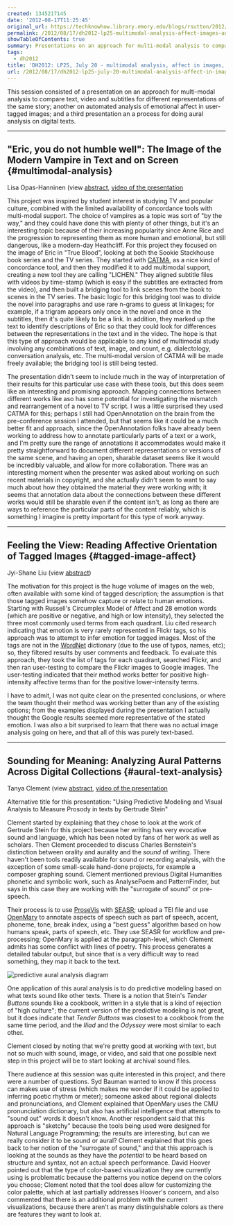 ```yaml
---
created: 1345217145
date: '2012-08-17T11:25:45'
original_url: https://techknowhow.library.emory.edu/blogs/rsutton/2012/08/17/dh2012-lp25-multimodal-analysis-affect-images-aural-analysis-text
permalink: /2012/08/17/dh2012-lp25-multimodal-analysis-affect-images-aural-analysis-text/
showTableOfContents: true
summary: Presentations on an approach for multi-modal analysis to compare text, video and subtitles for different representations of the same story; automated analysis of emotional affect in user-tagged images; and a process for doing aural analysis on digital texts.
tags:
  - dh2012
title: 'DH2012: LP25, July 20 - multimodal analysis, affect in images, and aural analysis of text'
url: /2012/08/17/dh2012-lp25-july-20-multimodal-analysis-affect-in-images-and-aural-analysis-of-text/
---
```





This session consisted of a presentation on an approach for multi-modal analysis to compare text, video and subtitles for different representations of the same story; another on automated analysis of emotional affect in user-tagged images; and a third presentation an a process for doing aural analysis on digital texts.

* * *

## "Eric, you do not humble well": The Image of the Modern Vampire in Text and on Screen {#multimodal-analysis}

Lisa Opas-Hanninen (view [abstract](http://www.dh2012.uni-hamburg.de/conference/programme/abstracts/eric-you-do-not-humble-well-the-image-of-the-modern-vampire-in-text-and-on-screen/), [video of the presentation](http://lecture2go.uni-hamburg.de/konferenzen/-/k/14018)

This project was inspired by student interest in studying TV and popular culture, combined with the limited availability of concordance tools with multi-modal support.  The choice of vampires as a topic was sort of "by the way," and they could have done this with plenty of other things, but it's an interesting topic because of their increasing popularity since Anne Rice and the progression to representing them as more human and emotional, but still dangerous, like a modern-day Heathcliff.  For this project they focused on the image of Eric in "True Blood", looking at both the Sookie Stackhouse book series and the TV series.  They started with [CATMA](http://www.catma.de/), as a nice kind of concordance tool, and then they modified it to add multimodal support, creating a new tool they are calling "LICHEN."  They aligned subtitle files with videos by time-stamp (which is easy if the subtitles are extracted from the video), and then built a bridging tool to link scenes from the book to scenes in the TV series.  The basic logic for this bridging tool was to divide the novel into paragraphs and use rare n-grams to guess at linkages; for example, if a trigram appears only once in the novel and once in the subtitles, then it's quite likely to be a link.  In addition, they marked up the text to identify descriptions of Eric so that they could look for differences between the representations in the text and in the video.  The hope is that this type of approach would be applicable to any kind of multimodal study involving any combinations of text, image, and count, e.g. dialectology, conversation analysis, etc.  The multi-modal version of CATMA will be made freely available; the bridging tool is still being tested.

The presentation didn't seem to include much in the way of interpretation of their results for this particular use case with these tools, but this does seem like an interesting and promising approach.  Mapping connections between different works like aso has some potential for investigating the mismatch and rearrangement of a novel to TV script.  I was a little surprised they used CATMA for this; perhaps I still had OpenAnnotation on the brain from the pre-conference session I attended, but that seems like it could be a much better fit and approach, since the OpenAnnotation folks have already been working to address how to annotate particularly parts of a text or a work, and I'm pretty sure the range of annotations it accommodates would make it pretty straightforward to document different representations or versions of the same scene, and having an open, sharable dataset seems like it would be incredibly valuable, and allow for more collaboration.  There was an interesting moment when the presenter was asked about working on such recent materials in copyright, and she actually didn't seem to want to say much about how they obtained the material they were working with; it seems that annotation data about the connections between these different works would still be sharable even if the content isn't, as long as there are ways to reference the particular parts of the content reliably, which is something I imagine is pretty important for this type of work anyway.

* * *

## Feeling the View: Reading Affective Orientation of Tagged Images {#tagged-image-affect}

Jyi-Shane Liu (view [abstract](http://www.dh2012.uni-hamburg.de/conference/programme/abstracts/feeling-the-view-reading-affective-orientation-of-tagged-images/))

The motivation for this project is the huge volume of images on the web, often available with some kind of tagged description; the assumption is that those tagged images somehow capture or relate to human emotions.  Starting with Russell's Circumplex Model of Affect and 28 emotion words (which are positive or negative, and high or low intensity), they selected the three most commonly used terms from each quadrant.  Liu cited research indicating that emotion is very rarely represented in Flickr tags, so his approach was to attempt to infer emotion for tagged images.  Most of the tags are not in the [WordNet](http://wordnet.princeton.edu/) dictionary (due to the use of typos, names, etc); so, they filtered results by user comments and feedback.  To evaluate this approach, they took the list of tags for each quadrant, searched Flickr, and then ran user-testing to compare the Flickr images to Google images.  The user-testing indicated that their method works better for positive high-intensity affective terms than for the positive lower-intensity terms.

I have to admit, I was not quite clear on the presented conclusions, or where the team thought their method was working better than any of the existing options; from the examples displayed during the presentation I actually thought the Google results seemed more representative of the stated emotion.  I was also a bit surprised to learn that there was no actual image analysis going on here, and that all of this was purely text-based.

* * *

## Sounding for Meaning: Analyzing Aural Patterns Across Digital Collections {#aural-text-analysis}

Tanya Clement (view [abstract](http://www.dh2012.uni-hamburg.de/conference/programme/abstracts/sounding-for-meaning-analyzing-aural-patterns-across-large-digital-collections/), [video of the presentation](http://lecture2go.uni-hamburg.de/konferenzen/-/k/14019)

Alternative title for this presentation: "Using Predictive Modeling and Visual Analysis to Measure Prosody in texts by Gertrude Stein"

Clement started by explaining that they chose to look at the work of Gertrude Stein for this project because her writing has very evocative sound and language, which has been noted by fans of her work as well as scholars. Then Clement proceeded to discuss Charles Bernstein's distinction between orality and aurality and the _sound_ of writing.  There haven't been tools readily available for sound or recording analysis, with the exception of some small-scale hand-done projects, for example a composer graphing sound.  Clement mentioned previous Digital Humanities phonetic and symbolic work, such as AnalysePoem and PatternFinder, but says in this case they are working with the "surrogate of sound" or pre-speech.

Their process is to use [ProseVis](http://sourceforge.net/p/prosevis/home/Home/) with [SEASR](http://seasr.org/); upload a TEI file and use [OpenMary](http://mary.dfki.de/) to annotate aspects of speech such as part of speech, accent, phoneme, tone, break index, using a "best guess" algorithm based on how humans speak, parts of speech, etc.  They use SEASR for workflow and pre-processing; OpenMary is applied at the paragraph-level, which Clement admits has some conflict with lines of poetry.  This process generates a detailed tabular output, but since that is a very difficult way to read something, they map it back to the text.

![predictive aural analysis diagram](http://www.dh2012.uni-hamburg.de/wp-content/uploads/2012/07/img112-9.jpg)

One application of this aural analysis is to do predictive modeling based on what texts sound like other texts. There is a notion that Stein's _Tender Buttons_ sounds like a cookbook, written in a style that is a kind of rejection of "high culture"; the current version of the predictive modeling is not great, but it does indicate that _Tender Buttons_ was closest to a cookbook from the same time period, and the _Iliad_ and the _Odyssey_ were most similar to each other.

Clement closed by noting that we're pretty good at working with text, but not so much with sound, image, or video, and said that one possible next step in this project will be to start looking at archival sound files.

There audience at this session was quite interested in this project, and there were a number of questions. Syd Bauman wanted to know if this process can makes use of stress (which makes me wonder if it could be applied to inferring poetic rhythm or meter); someone asked about regional dialects and pronunciations, and Clement explained that OpenMary uses the CMU pronunciation dictionary, but also has artificial intelligence that attempts to "sound out" words it doesn't know.  Another respondent said that this approach is "sketchy" because the tools being used were designed for Natural Language Programming; the results are interesting, but can we really consider it to be sound or aural? Clement explained that this goes back to her notion of the "surrogate of sound," and that this approach is looking at the sounds as they have the _potential_ to be heard based on structure and syntax, not an actual speech performance.  David Hoover pointed out that the type of color-based visualization they are currently using is problematic because the patterns you notice depend on the colors you choose; Clement noted that the tool does allow for customizing the color palette, which at last partially addresses Hoover's concern, and also commented that there is an additional problem with the current visualizations, because there aren't as many distinguishable colors as there are features they want to look at.